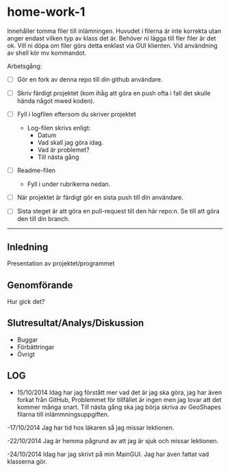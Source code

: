 home-work-1
===========

Innehåller tomma filer till inlämningen. Huvudet i filerna är inte korrekta utan anger endast vilken typ av klass det är. Behöver ni lägga till fler filer är det ok. Vill ni döpa om filer görs detta enklast via GUI klienten. Vid användning av shell kör mv kommandot.

Arbetsgång:

- [ ] Gör en fork av denna repo till din github användare.
- [ ] Skriv färdigt projektet (kom ihåg att göra en push ofta i fall det skulle hända något mwed koden).
- [ ] Fyll i logfilen eftersom du skriver projektet
    - Log-filen skrivs enligt:
        - Datum
        - Vad skall jag göra idag.
        - Vad är problemet?
        - Till nästa gång
- [ ] Readme-filen
     - Fyll i under rubrikerna nedan.
- [ ] När projektet är färdigt gör en sista push till din användare.
- [ ] Sista steget är att göra en pull-request till den här repo:n. Se till att göra den till din branch.


---


Inledning
---

Presentation av projektet/programmet


Genomförande
---

Hur gick det?


Slutresultat/Analys/Diskussion
---

- Buggar
- Förbättringar
- Övrigt

LOG
---
- 15/10/2014
Idag har jag förstått mer vad det är jag ska göra, jag har även forkat från
GitHub, Problemmet för tillfället är ingen men jag lovar att det kommer många 
snart. Till nästa gång ska jag börja skriva av GeoShapes filarna till 
inlämmningsuppgiften.

-17/10/2014
Jag har tid hos läkaren så jag missar lektionen.

-22/10/2014
Jag är hemma pågrund av att jag är sjuk och missar lektionen.

-24/10/2014
Idag har jag skrivt på min MainGUI. Jag har även fattat vad klasserna gör.